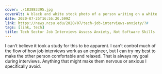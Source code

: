```yaml
---
cover: ./183883395.jpg
coverAlt: A black and white stock photo of a person writing on a white board
date: 2020-07-25T16:56:20.599Z
link: https://news.ncsu.edu/2020/07/tech-job-interviews-anxiety/?#
tags: [link, tech]
title: Tech Sector Job Interviews Assess Anxiety, Not Software Skills
---
```


I can't believe it took a study for this to be apparent. I can't control much of the flow of how job interviews work as an engineer, but I can try my best to make the other person comfortable and relaxed. That is always my goal during interviews. Anything that might make them nervous or anxious I specifically avoid.
